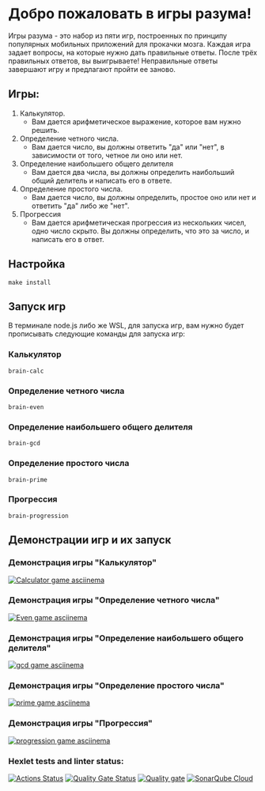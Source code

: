 # Добро пожаловать в игры разума!

Игры разума - это набор из пяти игр, построенных по принципу популярных мобильных приложений для прокачки мозга. Каждая игра задает вопросы, на которые нужно дать правильные ответы. После трёх правильных ответов, вы выигрываете! Неправильные ответы завершают игру и предлагают пройти ее заново.

## Игры:
1. Калькулятор. 
    - Вам дается арифметическое выражение, которое вам нужно решить.
2. Определение четного числа.
    - Вам дается число, вы должны ответить "да" или "нет", в зависимости от того, четное ли оно или нет. 
3. Определение наибольшего общего делителя
    - Вам дается два числа, вы должны определить наибольший общий делитель и написать его в ответе.
4. Определение простого числа.
    - Вам дается число, вы должны определить, простое оно или нет и ответить "да" либо же "нет".
5. Прогрессия
    - Вам дается арифметическая прогрессия из нескольких чисел, одно число скрыто. Вы должны определить, что это за число, и написать его в ответ.

## Настройка

```
make install
```

## Запуск игр
В терминале node.js либо же WSL, для запуска игр, вам нужно будет прописывать следующие команды для запуска игр:
### Калькулятор 

```
brain-calc 
```

### Определение четного числа

```
brain-even
```

### Определение наибольшего общего делителя

```
brain-gcd
```

### Определение простого числа

```
brain-prime
```

### Прогрессия

```
brain-progression
```


## Демонстрации игр и их запуск

### Демонстрация игры "Калькулятор"

[![Calculator game asciinema](https://asciinema.org/a/QhDqHbKPUf2kHRwVmlDa5hIJj.svg)](https://asciinema.org/a/QhDqHbKPUf2kHRwVmlDa5hIJj)

### Демонстрация игры "Определение четного числа"

[![Even game asciinema](https://asciinema.org/a/1ZTkoyhT2qz2m1IwK6xBVsSBz.svg)](https://asciinema.org/a/1ZTkoyhT2qz2m1IwK6xBVsSBz)

### Демонстрация игры "Определение наибольшего общего делителя"

[![gcd game asciinema](https://asciinema.org/a/63KSm3bAXViGYoKw75XBHv9hH.svg)](https://asciinema.org/a/63KSm3bAXViGYoKw75XBHv9hH)

### Демонстрация игры "Определение простого числа"

[![prime game asciinema](https://asciinema.org/a/Ra3UzVBVKGYj64yoaeOs3bB57.svg)](https://asciinema.org/a/Ra3UzVBVKGYj64yoaeOs3bB57)

### Демонстрация игры "Прогрессия"

[![progression game asciinema](https://asciinema.org/a/VpzwfSa0SXqeVhS9b0Os6wjjF.svg)](https://asciinema.org/a/VpzwfSa0SXqeVhS9b0Os6wjjF)




### Hexlet tests and linter status:
[![Actions Status](https://github.com/405juug/frontend-project-44/actions/workflows/hexlet-check.yml/badge.svg)](https://github.com/405juug/frontend-project-44/actions)
[![Quality Gate Status](https://sonarcloud.io/api/project_badges/measure?project=405juug_frontend-project-44&metric=alert_status)](https://sonarcloud.io/summary/new_code?id=405juug_frontend-project-44)
[![Quality gate](https://sonarcloud.io/api/project_badges/quality_gate?project=405juug_frontend-project-44)](https://sonarcloud.io/summary/new_code?id=405juug_frontend-project-44)
[![SonarQube Cloud](https://sonarcloud.io/images/project_badges/sonarcloud-light.svg)](https://sonarcloud.io/summary/new_code?id=405juug_frontend-project-44)


